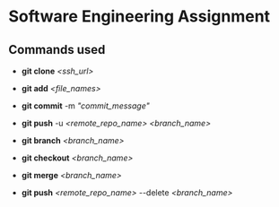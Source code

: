 # Software Engineering Assignment

## Commands used
* **git clone** *<ssh_url>*

* **git add** *<file_names>*

* **git commit** -m *"commit_message"*

* **git push** -u *<remote_repo_name> <branch_name>*

* **git branch** *<branch_name>*

* **git checkout** *<branch_name>*

* **git merge** *<branch_name>*

* **git push** *<remote_repo_name>* --delete *<branch_name>*
